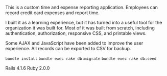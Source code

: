This is a custom time and expense reporting application.  Employees can record credit card expenses and report time.  

I built it as a learning experience, but it has turned into a useful tool for the organization it was built for.  Most of it was built from scratch, including authentication, authorization, responsive CSS, and printable views.  

Some AJAX and JavaScript have been added to improve the user experience. All records can be exported to CSV for backup.  

`bundle install`
`bundle exec rake db:migrate`
`bundle exec rake db:seed`

Rails 4.1.6
Ruby 2.0.0
